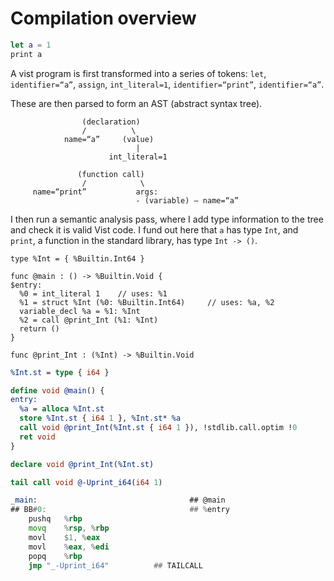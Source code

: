 # Compilation overview

```swift
let a = 1
print a
```

A vist program is first transformed into a series of tokens: `let`, `identifier=“a”`, `assign`, `int_literal=1`, `identifier=“print”`, `identifier=“a”`.

These are then parsed to form an AST (abstract syntax tree).

```
                (declaration)
                /          \
            name=“a”	 (value)
                            |
                      int_literal=1
 
               (function call)
                /            \
     name=“print”           args:
                            - (variable) — name=“a”
```

I then run a semantic analysis pass, where I add type information to the tree and check it is valid Vist code. I fund out here that `a` has type `Int`, and `print`, a function in the standard library, has type `Int -> ()`.


	

```
type %Int = { %Builtin.Int64 }

func @main : () -> %Builtin.Void {
$entry:
  %0 = int_literal 1  	// uses: %1
  %1 = struct %Int (%0: %Builtin.Int64)  	// uses: %a, %2
  variable_decl %a = %1: %Int 
  %2 = call @print_Int (%1: %Int) 
  return ()
}

func @print_Int : (%Int) -> %Builtin.Void
```


```llvm
%Int.st = type { i64 }

define void @main() {
entry:
  %a = alloca %Int.st
  store %Int.st { i64 1 }, %Int.st* %a
  call void @print_Int(%Int.st { i64 1 }), !stdlib.call.optim !0
  ret void
}

declare void @print_Int(%Int.st)
```

```llvm
tail call void @-Uprint_i64(i64 1)
```



```asm
_main:                                  ## @main
## BB#0:                                ## %entry
	pushq	%rbp
	movq	%rsp, %rbp
	movl	$1, %eax
	movl	%eax, %edi
	popq	%rbp
	jmp	"_-Uprint_i64"          ## TAILCALL
```

